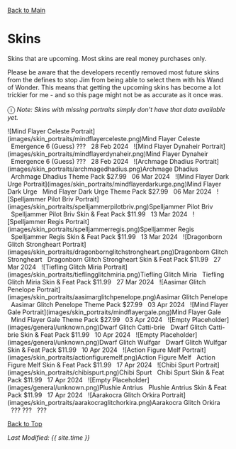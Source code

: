 [Back to Main](index.md)

# Skins

Skins that are upcoming. Most skins are real money purchases only.

Please be aware that the developers recently removed most future skins from the defines to stop Jim from being able to select them with his Wand of Wonder. This means that getting the upcoming skins has become a lot trickier for me - and so this page might not be as accurate as it once was.

<span style="font-size:1.2em;">ⓘ</span> *Note: Skins with missing portraits simply don't have that data available yet.*

<span class="skinTableColumn">
    <span class="skinTableRow">
        <span class="skinTableIcon">
            ![Mind Flayer Celeste Portrait](images/skin_portraits/mindflayerceleste.png)Mind Flayer Celeste
        </span>
        <span class="skinTableSource">
            <span style="margin-left: 8px;">Emergence 6 (Guess)</span>
        </span>
        <span class="skinTableCost">
            <span style="margin-right: 8px;">???</span>
        </span>
        <span class="skinTableDate">
            <span style="margin-right: 8px;">28 Feb 2024</span>
        </span>
    </span>
    <span class="skinTableRow">
        <span class="skinTableIcon">
            ![Mind Flayer Dynaheir Portrait](images/skin_portraits/mindflayerdynaheir.png)Mind Flayer Dynaheir
        </span>
        <span class="skinTableSource">
            <span style="margin-left: 8px;">Emergence 6 (Guess)</span>
        </span>
        <span class="skinTableCost">
            <span style="margin-right: 8px;">???</span>
        </span>
        <span class="skinTableDate">
            <span style="margin-right: 8px;">28 Feb 2024</span>
        </span>
    </span>
    <span class="skinTableRow">
        <span class="skinTableIcon">
            ![Archmage Dhadius Portrait](images/skin_portraits/archmagedhadius.png)Archmage Dhadius
        </span>
        <span class="skinTableSource">
            <span style="margin-left: 8px;">Archmage Dhadius Theme Pack</span>
        </span>
        <span class="skinTableCost">
            <span style="margin-right: 8px;">$27.99</span>
        </span>
        <span class="skinTableDate">
            <span style="margin-right: 8px;">06 Mar 2024</span>
        </span>
    </span>
    <span class="skinTableRow">
        <span class="skinTableIcon">
            ![Mind Flayer Dark Urge Portrait](images/skin_portraits/mindflayerdarkurge.png)Mind Flayer Dark Urge
        </span>
        <span class="skinTableSource">
            <span style="margin-left: 8px;">Mind Flayer Dark Urge Theme Pack</span>
        </span>
        <span class="skinTableCost">
            <span style="margin-right: 8px;">$27.99</span>
        </span>
        <span class="skinTableDate">
            <span style="margin-right: 8px;">06 Mar 2024</span>
        </span>
    </span>
    <span class="skinTableRow">
        <span class="skinTableIcon">
            ![Spelljammer Pilot Briv Portrait](images/skin_portraits/spelljammerpilotbriv.png)Spelljammer Pilot Briv
        </span>
        <span class="skinTableSource">
            <span style="margin-left: 8px;">Spelljammer Pilot Briv Skin & Feat Pack</span>
        </span>
        <span class="skinTableCost">
            <span style="margin-right: 8px;">$11.99</span>
        </span>
        <span class="skinTableDate">
            <span style="margin-right: 8px;">13 Mar 2024</span>
        </span>
    </span>
    <span class="skinTableRow">
        <span class="skinTableIcon">
            ![Spelljammer Regis Portrait](images/skin_portraits/spelljammerregis.png)Spelljammer Regis
        </span>
        <span class="skinTableSource">
            <span style="margin-left: 8px;">Spelljammer Regis Skin & Feat Pack</span>
        </span>
        <span class="skinTableCost">
            <span style="margin-right: 8px;">$11.99</span>
        </span>
        <span class="skinTableDate">
            <span style="margin-right: 8px;">13 Mar 2024</span>
        </span>
    </span>
    <span class="skinTableRow">
        <span class="skinTableIcon">
            ![Dragonborn Glitch Strongheart Portrait](images/skin_portraits/dragonbornglitchstrongheart.png)Dragonborn Glitch Strongheart
        </span>
        <span class="skinTableSource">
            <span style="margin-left: 8px;">Dragonborn Glitch Strongheart Skin & Feat Pack</span>
        </span>
        <span class="skinTableCost">
            <span style="margin-right: 8px;">$11.99</span>
        </span>
        <span class="skinTableDate">
            <span style="margin-right: 8px;">27 Mar 2024</span>
        </span>
    </span>
    <span class="skinTableRow">
        <span class="skinTableIcon">
            ![Tiefling Glitch Miria Portrait](images/skin_portraits/tieflingglitchmiria.png)Tiefling Glitch Miria
        </span>
        <span class="skinTableSource">
            <span style="margin-left: 8px;">Tiefling Glitch Miria Skin & Feat Pack</span>
        </span>
        <span class="skinTableCost">
            <span style="margin-right: 8px;">$11.99</span>
        </span>
        <span class="skinTableDate">
            <span style="margin-right: 8px;">27 Mar 2024</span>
        </span>
    </span>
    <span class="skinTableRow">
        <span class="skinTableIcon">
            ![Aasimar Glitch Penelope Portrait](images/skin_portraits/aasimarglitchpenelope.png)Aasimar Glitch Penelope
        </span>
        <span class="skinTableSource">
            <span style="margin-left: 8px;">Aasimar Glitch Penelope Theme Pack</span>
        </span>
        <span class="skinTableCost">
            <span style="margin-right: 8px;">$27.99</span>
        </span>
        <span class="skinTableDate">
            <span style="margin-right: 8px;">03 Apr 2024</span>
        </span>
    </span>
    <span class="skinTableRow">
        <span class="skinTableIcon">
            ![Mind Flayer Gale Portrait](images/skin_portraits/mindflayergale.png)Mind Flayer Gale
        </span>
        <span class="skinTableSource">
            <span style="margin-left: 8px;">Mind Flayer Gale Theme Pack</span>
        </span>
        <span class="skinTableCost">
            <span style="margin-right: 8px;">$27.99</span>
        </span>
        <span class="skinTableDate">
            <span style="margin-right: 8px;">03 Apr 2024</span>
        </span>
    </span>
    <span class="skinTableRow">
        <span class="skinTableIcon">
            ![Empty Placeholder](images/general/unknown.png)Dwarf Glitch Catti-brie
        </span>
        <span class="skinTableSource">
            <span style="margin-left: 8px;">Dwarf Glitch Catti-brie Skin & Feat Pack</span>
        </span>
        <span class="skinTableCost">
            <span style="margin-right: 8px;">$11.99</span>
        </span>
        <span class="skinTableDate">
            <span style="margin-right: 8px;">10 Apr 2024</span>
        </span>
    </span>
    <span class="skinTableRow">
        <span class="skinTableIcon">
            ![Empty Placeholder](images/general/unknown.png)Dwarf Glitch Wulfgar
        </span>
        <span class="skinTableSource">
            <span style="margin-left: 8px;">Dwarf Glitch Wulfgar Skin & Feat Pack</span>
        </span>
        <span class="skinTableCost">
            <span style="margin-right: 8px;">$11.99</span>
        </span>
        <span class="skinTableDate">
            <span style="margin-right: 8px;">10 Apr 2024</span>
        </span>
    </span>
    <span class="skinTableRow">
        <span class="skinTableIcon">
            ![Action Figure Melf Portrait](images/skin_portraits/actionfiguremelf.png)Action Figure Melf
        </span>
        <span class="skinTableSource">
            <span style="margin-left: 8px;">Action Figure Melf Skin & Feat Pack</span>
        </span>
        <span class="skinTableCost">
            <span style="margin-right: 8px;">$11.99</span>
        </span>
        <span class="skinTableDate">
            <span style="margin-right: 8px;">17 Apr 2024</span>
        </span>
    </span>
    <span class="skinTableRow">
        <span class="skinTableIcon">
            ![Chibi Spurt Portrait](images/skin_portraits/chibispurt.png)Chibi Spurt
        </span>
        <span class="skinTableSource">
            <span style="margin-left: 8px;">Chibi Spurt Skin & Feat Pack</span>
        </span>
        <span class="skinTableCost">
            <span style="margin-right: 8px;">$11.99</span>
        </span>
        <span class="skinTableDate">
            <span style="margin-right: 8px;">17 Apr 2024</span>
        </span>
    </span>
    <span class="skinTableRow">
        <span class="skinTableIcon">
            ![Empty Placeholder](images/general/unknown.png)Plushie Antrius
        </span>
        <span class="skinTableSource">
            <span style="margin-left: 8px;">Plushie Antrius Skin & Feat Pack</span>
        </span>
        <span class="skinTableCost">
            <span style="margin-right: 8px;">$11.99</span>
        </span>
        <span class="skinTableDate">
            <span style="margin-right: 8px;">17 Apr 2024</span>
        </span>
    </span>
    <span class="skinTableRow">
        <span class="skinTableIcon">
            ![Aarakocra Glitch Orkira Portrait](images/skin_portraits/aarakocraglitchorkira.png)Aarakocra Glitch Orkira
        </span>
        <span class="skinTableSource">
            <span style="margin-left: 8px;">???</span>
        </span>
        <span class="skinTableCost">
            <span style="margin-right: 8px;">???</span>
        </span>
        <span class="skinTableDate">
            <span style="margin-right: 8px;">???</span>
        </span>
    </span>
</span>

[Back to Top](#top)

*Last Modified: {{ site.time }}*